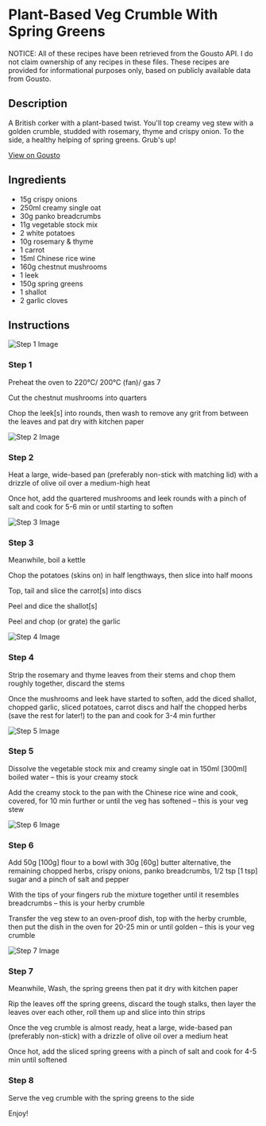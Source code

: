 # Plant-Based Veg Crumble With Spring Greens 

NOTICE: All of these recipes have been retrieved from the Gousto API. I do not claim ownership of any recipes in these files. These recipes are provided for informational purposes only, based on publicly available data from Gousto.

## Description

A British corker with a plant-based twist. You'll top creamy veg stew with a golden crumble, studded with rosemary, thyme and crispy onion. To the side, a healthy helping of spring greens. Grub's up!

[View on Gousto](https://www.gousto.co.uk/recipes/cookbook/plant-based-veg-crumble-with-spring-greens)

## Ingredients

- 15g crispy onions
- 250ml creamy single oat
- 30g panko breadcrumbs
- 11g vegetable stock mix
- 2 white potatoes
- 10g rosemary & thyme 
- 1 carrot
- 15ml Chinese rice wine
- 160g chestnut mushrooms
- 1 leek
- 150g spring greens
- 1 shallot
- 2 garlic cloves

## Instructions

![Step 1 Image](https://production-media.gousto.co.uk/cms/recipe-step-image/Step-1-1632822577899-x200.jpg)

### Step 1

Preheat the oven to 220°C/ 200°C (fan)/ gas 7

Cut the chestnut mushrooms into quarters

Chop the leek<span class="text-danger">[s] </span>into rounds, then wash to remove any grit from between the leaves and pat dry with kitchen paper

![Step 2 Image](https://production-media.gousto.co.uk/cms/recipe-step-image/Step-2-1632822583154-x200.jpg)

### Step 2

Heat a large, wide-based pan (preferably non-stick with matching lid) with a drizzle of olive oil over a medium-high heat

Once hot, add the quartered mushrooms and leek rounds with a pinch of salt and cook for 5-6 min or until starting to soften

![Step 3 Image](https://production-media.gousto.co.uk/cms/recipe-step-image/Step-3-1632822588166-x200.jpg)

### Step 3

Meanwhile, boil a kettle

Chop the potatoes (skins on) in half lengthways, then slice into half moons

Top, tail and slice the carrot<span class="text-danger">[s] </span>into discs

Peel and dice the shallot<span class="text-danger">[s]</span>

Peel and chop (or grate) the garlic

![Step 4 Image](https://production-media.gousto.co.uk/cms/recipe-step-image/Step-4-1632822592190-x200.jpg)

### Step 4

Strip the rosemary and thyme leaves from their stems and chop them roughly together, discard the stems

Once the mushrooms and leek have started to soften, add the diced shallot, chopped garlic, sliced potatoes, carrot discs and half the chopped herbs (save the rest for later!) to the pan and cook for 3-4 min further

![Step 5 Image](https://production-media.gousto.co.uk/cms/recipe-step-image/Step-5-1632822596951-x200.jpg)

### Step 5

Dissolve the vegetable stock mix and creamy single oat in 150ml <span class="text-danger">[300ml]</span> boiled water – this is your creamy stock

Add the creamy stock to the pan with the Chinese rice wine and cook, covered, for 10 min further or until the veg has softened – this is your veg stew

![Step 6 Image](https://production-media.gousto.co.uk/cms/recipe-step-image/Step-6-1632822601685-x200.jpg)

### Step 6

Add 50g <span class="text-danger">[100g] </span>flour to a bowl with 30g <span class="text-danger">[60g]</span> butter alternative, the remaining chopped herbs, crispy onions, panko breadcrumbs, 1/2 tsp <span class="text-danger">[1 tsp] </span>sugar and a pinch of salt and pepper

With the tips of your fingers rub the mixture together until it resembles breadcrumbs – this is your herby crumble

Transfer the veg stew to an oven-proof dish, top with the herby crumble, then put the dish in the oven for 20-25 min or until golden – this is your veg crumble

![Step 7 Image](https://production-media.gousto.co.uk/cms/recipe-step-image/Step-7-1632822606947-x200.jpg)

### Step 7

Meanwhile, Wash, the spring greens then pat it dry with kitchen paper

Rip the leaves off the spring greens, discard the tough stalks, then layer the leaves over each other, roll them up and slice into thin strips 

Once the veg crumble is almost ready, heat a large, wide-based pan (preferably non-stick) with a drizzle of olive oil over a medium heat

Once hot, add the sliced spring greens with a pinch of salt and cook for 4-5 min until softened

### Step 8

Serve the veg crumble with the spring greens to the side

Enjoy!

